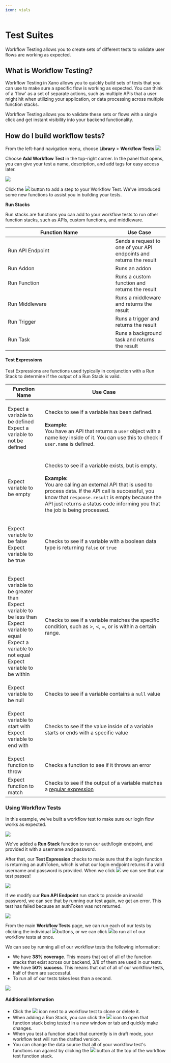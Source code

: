 ```yaml
---
icon: vials
---
```


# Test Suites

Workflow Testing allows you to create sets of different tests to validate user flows are working as expected.

## What is Workflow Testing? <a href="#what-is-workflow-testing" id="what-is-workflow-testing"></a>

Workflow Testing in Xano allows you to quickly build sets of tests that you can use to make sure a specific flow is working as expected. You can think of a 'flow' as a set of separate actions, such as multiple APIs that a user might hit when utilizing your application, or data processing across multiple function stacks.

Workflow Testing allows you to validate these sets or flows with a single click and get instant visibility into your backend functionality.

## How do I build workflow tests? <a href="#how-do-i-build-workflow-tests" id="how-do-i-build-workflow-tests"></a>

From the left-hand navigation menu, choose **Library** > **Workflow Tests** ![](https://docs.xano.com/~gitbook/image?url=https%3A%2F%2F3176331816-files.gitbook.io%2F%7E%2Ffiles%2Fv0%2Fb%2Fgitbook-x-prod.appspot.com%2Fo%2Fspaces%252F-M8Si5XvG2QHSLi9JcVY%252Fuploads%252FkzjkcirGezN3F7HXGLol%252FCleanShot%25202024-11-21%2520at%252010.05.53.png%3Falt%3Dmedia%26token%3D5d69d39c-4c57-441a-b566-1d0130d725fd\&width=300\&dpr=4\&quality=100\&sign=580bfc46\&sv=2)

Choose **Add Workflow Test** in the top-right corner. In the panel that opens, you can give your test a name, description, and add tags for easy access later.

![](https://docs.xano.com/~gitbook/image?url=https%3A%2F%2F3176331816-files.gitbook.io%2F%7E%2Ffiles%2Fv0%2Fb%2Fgitbook-x-prod.appspot.com%2Fo%2Fspaces%252F-M8Si5XvG2QHSLi9JcVY%252Fuploads%252FxPg927bf3WIps6n3vIPg%252FCleanShot%25202024-11-21%2520at%252010.07.50.png%3Falt%3Dmedia%26token%3D6daccf37-93fc-4a4b-b28a-9619d706f913\&width=768\&dpr=4\&quality=100\&sign=60a96a50\&sv=2)

Click the ![](https://docs.xano.com/~gitbook/image?url=https%3A%2F%2F3176331816-files.gitbook.io%2F%7E%2Ffiles%2Fv0%2Fb%2Fgitbook-x-prod.appspot.com%2Fo%2Fspaces%252F-M8Si5XvG2QHSLi9JcVY%252Fuploads%252FEi2Idvvw387q1XOc8gaV%252FCleanShot%25202024-11-21%2520at%252010.09.15.png%3Falt%3Dmedia%26token%3D159bde54-83f8-45be-97ba-1e8905c2f39d\&width=300\&dpr=4\&quality=100\&sign=5841edc4\&sv=2) button to add a step to your Workflow Test. We've introduced some new functions to assist you in building your tests.

**Run Stacks**

Run stacks are functions you can add to your workflow tests to run other function stacks, such as APIs, custom functions, and middleware.

<table><thead><tr><th width="322">Function Name</th><th>Use Case</th></tr></thead><tbody><tr><td>Run API Endpoint</td><td>Sends a request to one of your API endpoints and returns the result</td></tr><tr><td>Run Addon</td><td>Runs an addon</td></tr><tr><td>Run Function</td><td>Runs a custom function and returns the result</td></tr><tr><td>Run Middleware</td><td>Runs a middleware and returns the result</td></tr><tr><td>Run Trigger</td><td>Runs a trigger and returns the result</td></tr><tr><td>Run Task</td><td>Runs a background task and returns the result</td></tr></tbody></table>

#### Test Expressions

Test Expressions are functions used typically in conjunction with a Run Stack to determine if the output of a Run Stack is valid.

| Function Name                                                                                                                                                              | Use Case                                                                                                                                                                                                                                                                                                                                |
| -------------------------------------------------------------------------------------------------------------------------------------------------------------------------- | --------------------------------------------------------------------------------------------------------------------------------------------------------------------------------------------------------------------------------------------------------------------------------------------------------------------------------------- |
| <p>Expect a variable to be defined<br>Expect a variable to not be defined</p>                                                                                              | <p>Checks to see if a variable has been defined.<br><br><strong>Example</strong>:<br>You have an API that returns a <code>user</code> object with a name key inside of it. You can use this to check if <code>user.name</code> is defined.</p>                                                                                          |
| Expect variable to be empty                                                                                                                                                | <p>Checks to see if a variable exists, but is empty.<br><br><strong>Example:</strong><br>You are calling an external API that is used to process data. If the API call is successful, you know that <code>response.result</code> is empty because the API just returns a status code informing you that the job is being processed.</p> |
| <p>Expect variable to be false<br>Expect variable to be true</p>                                                                                                           | Checks to see if a variable with a boolean data type is returning `false` or `true`                                                                                                                                                                                                                                                     |
| <p>Expect variable to be greater than<br>Expect variable to be less than<br>Expect variable to equal<br>Expect a variable to not equal<br>Expect variable to be within</p> | Checks to see if a variable matches the specific condition, such as >, <, =, or is within a certain range.                                                                                                                                                                                                                              |
| Expect variable to be null                                                                                                                                                 | Checks to see if a variable contains a `null` value                                                                                                                                                                                                                                                                                     |
| <p>Expect variable to start with<br>Expect variable to end with</p>                                                                                                        | Checks to see if the value inside of a variable starts or ends with a specific value                                                                                                                                                                                                                                                    |
| Expect function to throw                                                                                                                                                   | Checks a function to see if it throws an error                                                                                                                                                                                                                                                                                          |
| Expect function to match                                                                                                                                                   | Checks to see if the output of a variable matches a [regular expression](https://regexr.com/)                                                                                                                                                                                                                                           |

### Using Workflow Tests

In this example, we've built a workflow test to make sure our login flow works as expected.

![](https://docs.xano.com/~gitbook/image?url=https%3A%2F%2F3176331816-files.gitbook.io%2F%7E%2Ffiles%2Fv0%2Fb%2Fgitbook-x-prod.appspot.com%2Fo%2Fspaces%252F-M8Si5XvG2QHSLi9JcVY%252Fuploads%252FAtO4icqQdr0Z99GPU2In%252FCleanShot%25202024-11-21%2520at%252011.35.34.png%3Falt%3Dmedia%26token%3D7193d39e-1eca-40ad-80f2-ecfea92eeff9\&width=768\&dpr=4\&quality=100\&sign=b093fc96\&sv=2)

We've added a **Run Stack** function to run our auth/login endpoint, and provided it with a username and password.

After that, our **Test Expression** checks to make sure that the login function is returning an authToken, which is what our login endpoint returns if a valid username and password is provided. When we click ![](https://docs.xano.com/~gitbook/image?url=https%3A%2F%2F3176331816-files.gitbook.io%2F%7E%2Ffiles%2Fv0%2Fb%2Fgitbook-x-prod.appspot.com%2Fo%2Fspaces%252F-M8Si5XvG2QHSLi9JcVY%252Fuploads%252FCtCMyxNqw2XgZg1LKRdO%252FCleanShot%25202024-11-21%2520at%252011.37.53.png%3Falt%3Dmedia%26token%3D78efed5c-c645-4e6a-870f-519d4eef5b85\&width=300\&dpr=4\&quality=100\&sign=2d7160de\&sv=2) we can see that our test passes!

![](https://docs.xano.com/~gitbook/image?url=https%3A%2F%2F3176331816-files.gitbook.io%2F%7E%2Ffiles%2Fv0%2Fb%2Fgitbook-x-prod.appspot.com%2Fo%2Fspaces%252F-M8Si5XvG2QHSLi9JcVY%252Fuploads%252Fyz3GKPAeNyWAVWVMidvR%252FCleanShot%25202024-11-21%2520at%252011.38.25.png%3Falt%3Dmedia%26token%3D2645622a-4717-41ff-b66b-0c2c61ea18f5\&width=768\&dpr=4\&quality=100\&sign=308cfa99\&sv=2)

If we modify our **Run API Endpoint** run stack to provide an invalid password, we can see that by running our test again, we get an error. This test has failed because an authToken was not returned.

![](https://docs.xano.com/~gitbook/image?url=https%3A%2F%2F3176331816-files.gitbook.io%2F%7E%2Ffiles%2Fv0%2Fb%2Fgitbook-x-prod.appspot.com%2Fo%2Fspaces%252F-M8Si5XvG2QHSLi9JcVY%252Fuploads%252FuhcT7KZYYU34GEJXIrJe%252FCleanShot%25202024-11-21%2520at%252011.38.58.png%3Falt%3Dmedia%26token%3D91767e8c-dadc-4ac6-87b2-f409fd1d71d8\&width=768\&dpr=4\&quality=100\&sign=b38cbe33\&sv=2)

From the main **Workflow Tests** page, we can run each of our tests by clicking the individual ![](https://docs.xano.com/~gitbook/image?url=https%3A%2F%2F3176331816-files.gitbook.io%2F%7E%2Ffiles%2Fv0%2Fb%2Fgitbook-x-prod.appspot.com%2Fo%2Fspaces%252F-M8Si5XvG2QHSLi9JcVY%252Fuploads%252FoUpmTJCuZWivL1Xef6vj%252FCleanShot%25202024-11-21%2520at%252011.40.15.png%3Falt%3Dmedia%26token%3Dd3a18f86-c6d7-40dd-b0be-41546795cfaa\&width=300\&dpr=4\&quality=100\&sign=22d347a9\&sv=2)buttons, or we can click ![](https://docs.xano.com/~gitbook/image?url=https%3A%2F%2F3176331816-files.gitbook.io%2F%7E%2Ffiles%2Fv0%2Fb%2Fgitbook-x-prod.appspot.com%2Fo%2Fspaces%252F-M8Si5XvG2QHSLi9JcVY%252Fuploads%252F88Llfh1J3bxE448maCnq%252FCleanShot%25202024-11-21%2520at%252011.40.32.png%3Falt%3Dmedia%26token%3D53e80427-90bd-4724-8c8e-bc7e1bb47ed2\&width=300\&dpr=4\&quality=100\&sign=3982857a\&sv=2)to run all of our workflow tests at once.

We can see by running all of our workflow tests the following information:

* We have **38% coverage**. This means that out of all of the function stacks that exist across our backend, 3/8 of them are used in our tests.
* We have **50% success**. This means that out of all of our workflow tests, half of them are successful.
* To run all of our tests takes less than a second.

![](https://docs.xano.com/~gitbook/image?url=https%3A%2F%2F3176331816-files.gitbook.io%2F%7E%2Ffiles%2Fv0%2Fb%2Fgitbook-x-prod.appspot.com%2Fo%2Fspaces%252F-M8Si5XvG2QHSLi9JcVY%252Fuploads%252Fy6lLVBkFiLNglKPZrHkW%252FCleanShot%25202024-11-21%2520at%252011.40.59.png%3Falt%3Dmedia%26token%3Df3d5413e-9178-4a52-9b63-797bc798146e\&width=768\&dpr=4\&quality=100\&sign=185e5bab\&sv=2)

#### Additional Information <a href="#additional-information" id="additional-information"></a>

* Click the ![](https://docs.xano.com/~gitbook/image?url=https%3A%2F%2F3176331816-files.gitbook.io%2F%7E%2Ffiles%2Fv0%2Fb%2Fgitbook-x-prod.appspot.com%2Fo%2Fspaces%252F-M8Si5XvG2QHSLi9JcVY%252Fuploads%252FLPHsa11b8F2TzEe184rI%252FCleanShot%25202024-11-21%2520at%252011.42.45.png%3Falt%3Dmedia%26token%3Ddca4c485-4b65-4f1f-835a-82bf3ef64e85\&width=300\&dpr=4\&quality=100\&sign=7edfa678\&sv=2) icon next to a workflow test to clone or delete it.
* When adding a Run Stack, you can click the ![](https://docs.xano.com/~gitbook/image?url=https%3A%2F%2F3176331816-files.gitbook.io%2F%7E%2Ffiles%2Fv0%2Fb%2Fgitbook-x-prod.appspot.com%2Fo%2Fspaces%252F-M8Si5XvG2QHSLi9JcVY%252Fuploads%252FLlcWXlYGhURhcWz07Mbc%252FCleanShot%25202024-11-21%2520at%252011.43.16.png%3Falt%3Dmedia%26token%3D17af8493-034e-43d0-8dc5-42820e33f8e1\&width=300\&dpr=4\&quality=100\&sign=fedad151\&sv=2) icon to open that function stack being tested in a new window or tab and quickly make changes.
* When you test a function stack that currently is in draft mode, your workflow test will run the drafted version.
* You can change the data source that all of your workflow test's functions run against by clicking the ![](https://docs.xano.com/~gitbook/image?url=https%3A%2F%2F3176331816-files.gitbook.io%2F%7E%2Ffiles%2Fv0%2Fb%2Fgitbook-x-prod.appspot.com%2Fo%2Fspaces%252F-M8Si5XvG2QHSLi9JcVY%252Fuploads%252FNJ4vUPWG333vjoeSxdLp%252FCleanShot%25202024-11-21%2520at%252011.45.12.png%3Falt%3Dmedia%26token%3De0ad1fa9-ecb2-4877-83d6-b601e13b7335\&width=300\&dpr=4\&quality=100\&sign=f1fe621f\&sv=2) button at the top of the workflow test function stack.
